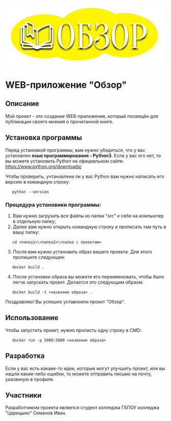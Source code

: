 !["Обзор"](src/static/pictures/20240522224535.png)
# WEB-приложение "Обзор"
 ## Описание
 
 Мой проект - это создание WEB-приложения, который посвящён для публикации своего мнения о прочитанной книге. 

## Установка программы
 Перед установкой программы, вам нужно убедиться, что у вас установлен **язык программирования - Python3**. Если у вас его нет, то вы можете установить Python на официальном сайте: https://www.python.org/downloads/

Чтобы проверить, учтановлени ли у вас Python вам нужно написать его версию в командную строку:


 ```
    python --version
 ```
 
 ### Процедура установики программы:

 1. Вам нужно загрузить все файлы из папки "src" к себе на компьютер в отдельную папку;
 2. Далее вам нужно открыть командную строку и прописать там путь в вашу папку:
 ```
    cd <папка1>\<папка2>\<папка с проектом>
 ```
 3. После вам нужно установить образ вашего проекта. Для этого пропишите следующее:
 ```
    docker build .
 ```
 4. После установки образа вы можете его переименовать, чтобы было легче запускать проект. Делается это следующим обраом:
 ```
    docker build -t <название образа> .
 ```

 Поздравляю! Вы успешно уставноили проект "Обзор".
 ## Использование
 Чтобы запустить проект, нужно прописть одну строку в CMD:
 ```
    docker run -p 5000:5000 <название образа>
 ```
 ## Разработка
 Если у вас есть какаие-то идеи, которые могут улучшить проект, или вы нашли какие-либо ошибки, то можете отправить письмо на почту, указанную в профиле.
 ## Участники
 Разработчиком проекта является студент колледжа ГБПОУ колледжа "Царицыно" Семенов Иван.
